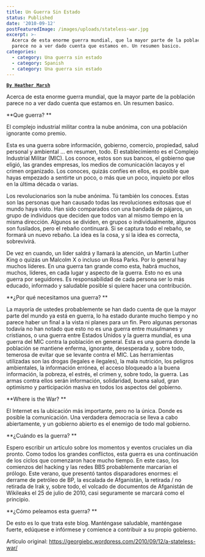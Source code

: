 ```yaml
---
title: Un Guerra Sin Estado
status: Published
date: '2010-09-12'
postFeaturedImage: /images/uploads/stateless-war.jpg
excerpt: >-
  Acerca de esta enorme guerra mundial, que la mayor parte de la población
  parece no a ver dado cuenta que estamos en. Un resumen basico.
categories:
  - category: Una guerra sin estado
  - category: Spanish
  - category: Una guerra sin estado
---
```

[**`By Heather Marsh`**](https://georgiebc.wordpress.com)

Acerca de esta enorme guerra mundial, que la mayor parte de la población parece no a ver dado cuenta que estamos en. Un resumen basico.

**Que guerra?
**

El complejo industrial militar contra la nube anónima, con una población ignorante como premio.

Esta es una guerra sobre información, gobierno, comercio, propiedad, salud personal y ambiental ... en resumen, todo. El establecimiento es el Complejo Industrial Militar (MIC). Los conoce, estos son sus bancos, el gobierno que eligió, las grandes empresas, los medios de comunicación lacayos y el crimen organizado. Los conoces, quizás confíes en ellos, es posible que hayas empezado a sentirte un poco, o más que un poco, inquieto por ellos en la última década o varias.

Los revolucionarios son la nube anónima. Tú también los conoces. Estas son las personas que han causado todas las revoluciones exitosas que el mundo haya visto. Han sido comparados con una bandada de pájaros, un grupo de individuos que deciden que todos van al mismo tiempo en la misma dirección. Algunos se dividen, en grupos o individualmente, algunos son fusilados, pero el rebaño continuará. Si se captura todo el rebaño, se formará un nuevo rebaño. La idea es la cosa, y si la idea es correcta, sobrevivirá.

De vez en cuando, un líder saldrá y llamará la atención, un Martin Luther King o quizás un Malcolm X o incluso un Rosa Parks. Por lo general hay muchos líderes. En una guerra tan grande como esta, habrá muchos, muchos, líderes, en cada lugar y aspecto de la guerra. Esto no es una guerra por seguidores. Es responsabilidad de cada persona ser lo más educado, informado y saludable posible si quiere hacer una contribución.

**¿Por qué necesitamos una guerra?
**

La mayoría de ustedes probablemente se han dado cuenta de que la mayor parte del mundo ya está en guerra, lo ha estado durante mucho tiempo y no parece haber un final a la vista ni planes para un fin. Pero algunas personas todavía no han notado que esto no es una guerra entre musulmanes y cristianos, o una guerra entre Estados Unidos y la guerra mundial, es una guerra del MIC contra la población en general. Esta es una guerra donde la población se mantiene enferma, ignorante, desesperada y, sobre todo, temerosa de evitar que se levante contra el MIC. Las herramientas utilizadas son las drogas (legales e ilegales), la mala nutrición, los peligros ambientales, la información errónea, el acceso bloqueado a la buena información, la pobreza, el estrés, el crimen y, sobre todo, la guerra. Las armas contra ellos serán información, solidaridad, buena salud, gran optimismo y participación masiva en todos los aspectos del gobierno.

**Where is the War?
**

El Internet es la ubicación más importante, pero no la única. Donde es posible la comunicación. Una verdadera democracia se lleva a cabo abiertamente, y un gobierno abierto es el enemigo de todo mal gobierno.

**¿Cuándo es la guerra?
**

Espero escribir un artículo sobre los momentos y eventos cruciales un día pronto. Como todos los grandes conflictos, esta guerra es una continuación de los ciclos que comenzaron hace mucho tiempo. En este caso, los comienzos del hacking y las redes BBS probablemente marcarían el prólogo. Este verano, que presentó tantos disparadores enormes: el derrame de petróleo de BP, la escalada de Afganistán, la retirada / no retirada de Irak y, sobre todo, el volcado de documentos de Afganistán de Wikileaks el 25 de julio de 2010, casi seguramente se marcará como el principio.

**¿Cómo peleamos esta guerra?
**

De esto es lo que trata este blog. Manténgase saludable, manténgase fuerte, edúquese e infórmese y comience a contribuir a su propio gobierno.

Artículo original: https://georgiebc.wordpress.com/2010/09/12/a-stateless-war/
